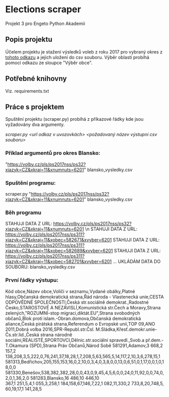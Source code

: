 # Elections scraper

Projekt 3 pro Engeto Python Akademii


## Popis projektu

Účelem projektu je stažení výsledků voleb z roku 2017 pro vybraný okres z [tohoto odkazu](https://volby.cz/pls/ps2017nss/ps32?xjazyk=CZ&xkraj=2&xnumnuts=2101) a jejich uložení do csv souboru.
Výběr oblasti probíhá pomocí odkazu ze sloupce "Výběr obce".


## Potřebné knihovny

Viz. requirements.txt


## Práce s projektem

Spuštění projektu (scraper.py) probíhá z příkazové řádky kde jsou vyžadovány dva argumenty.

*scraper.py <url odkaz v uvozovkách> <požadovaný název výstupní csv souboru>*



### Příklad argumentů pro okres Blansko:

"https://volby.cz/pls/ps2017nss/ps32?xjazyk=CZ&xkraj=11&xnumnuts=6201"
blansko_vysledky.csv


### Spuštění programu:

scraper.py "https://volby.cz/pls/ps2017nss/ps32?xjazyk=CZ&xkraj=11&xnumnuts=6201" blansko_vysledky.csv


### Běh programu

STAHUJI DATA Z URL: https://volby.cz/pls/ps2017nss/ps32?xjazyk=CZ&xkraj=11&xnumnuts=6201 \n
STAHUJI DATA Z URL: https://volby.cz/pls/ps2017nss/ps311?xjazyk=CZ&xkraj=11&xobec=582671&xvyber=6201
STAHUJI DATA Z URL: https://volby.cz/pls/ps2017nss/ps311?xjazyk=CZ&xkraj=11&xobec=582689&xvyber=6201
STAHUJI DATA Z URL: https://volby.cz/pls/ps2017nss/ps311?xjazyk=CZ&xkraj=11&xobec=582701&xvyber=6201
...
UKLÁDÁM DATA DO SOUBORU: blansko_vysledky.csv


### První řádky výstupu:

Kód obce,Název obce,Voliči v seznamu,Vydané obálky,Platné hlasy,Občanská demokratická strana,Řád národa - Vlastenecká unie,CESTA ODPOVĚDNÉ SPOLEČNOSTI,Česká str.sociálně demokrat.,Radostné Česko,STAROSTOVÉ A NEZÁVISLÍ,Komunistická str.Čech a Moravy,Strana zelených,"ROZUMNÍ-stop migraci,diktát.EU",Strana svobodných občanů,Blok proti islam.-Obran.domova,Občanská demokratická aliance,Česká pirátská strana,Referendum o Evropské unii,TOP 09,ANO 2011,Dobrá volba 2016,SPR-Republ.str.Čsl. M.Sládka,Křesť.demokr.unie-Čs.str.lid.,Česká strana národně sociální,REALISTÉ,SPORTOVCI,Dělnic.str.sociální spravedl.,Svob.a př.dem.-T.Okamura (SPD),Strana Práv Občanů,Národ Sobě
581291,Adamov,3 668,2 157,2 138,208,3,5,222,0,76,241,37,18,28,1,7,208,5,63,565,5,14,117,2,10,3,6,278,15,1
581313,Bedřichov,205,155,153,16,0,2,10,0,3,4,0,3,8,0,0,13,0,6,51,0,1,17,0,0,1,0,18,0,0
581330,Benešov,538,382,382,28,0,0,43,0,9,45,4,5,6,0,0,24,0,11,92,0,0,74,0,2,0,1,36,2,0
581283,Blansko,16 486,10 446,10 367,1 251,5,4,1 055,3,258,1 184,158,67,146,7,22,1 082,11,330,2 733,8,20,748,5,60,19,17,1 141,28,5
